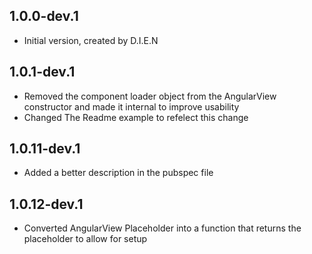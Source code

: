 ## 1.0.0-dev.1

- Initial version, created by D.I.E.N

## 1.0.1-dev.1

- Removed the component loader object from the AngularView constructor and made it internal to improve usability
- Changed The Readme example to refelect this change

## 1.0.11-dev.1

- Added a better description in the pubspec file

## 1.0.12-dev.1

- Converted AngularView Placeholder into a function that returns the placeholder to allow for setup